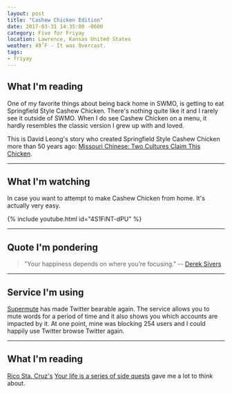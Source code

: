 ```yaml
---
layout: post
title: "Cashew Chicken Edition"
date: 2017-03-31 14:35:00 -0600
category: Five for Friyay
location: Lawrence, Kansas United States
weather: 49˚F - It was Overcast.
tags:
- friyay
---
```


## What I'm reading

One of my favorite things about being back home in SWMO, is getting to eat Springfield Style Cashew Chicken. There's nothing quite like it and I rarely see it outside of SWMO. When I do see Cashew Chicken on a menu, it hardly resembles the classic version I grew up with and loved. 

This is David Leong's story who created Springfield Style Cashew Chicken more than 50 years ago: [Missouri Chinese: Two Cultures Claim This Chicken](http://www.nytimes.com/2009/03/11/dining/11cashew.html).

---

## What I'm watching

In case you want to attempt to make Cashew Chicken from home. It's actually very easy.

{% include youtube.html id="4S1FiNT-dPU" %}

----

## Quote I'm pondering

> "Your happiness depends on where you’re focusing." -- [Derek Sivers](https://sivers.org/bronze)

----

## Service I'm using

[Supermute](https://supermute.feeltrain.com/) has made Twitter bearable again. The service allows you to mute words for a period of time and it also shows you which accounts are impacted by it. At one point, mine was blocking 254 users and I could happily use Twitter browse Twitter again.

----

## What I'm reading

[Rico Sta. Cruz's](https://twitter.com/rstacruz) [Your life is a series of side quests](http://ricostacruz.com/til/life-in-side-quests) gave me a lot to think about. 
